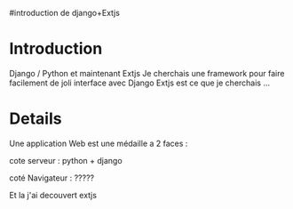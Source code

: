#introduction de django+Extjs

# Introduction #

Django / Python et maintenant Extjs
Je cherchais une framework pour faire facilement
de joli interface avec Django
Extjs est ce que je cherchais ...


# Details #

Une application Web est une médaille a 2 faces :

cote serveur : python + django

coté Navigateur : ?????

Et la j'ai decouvert extjs